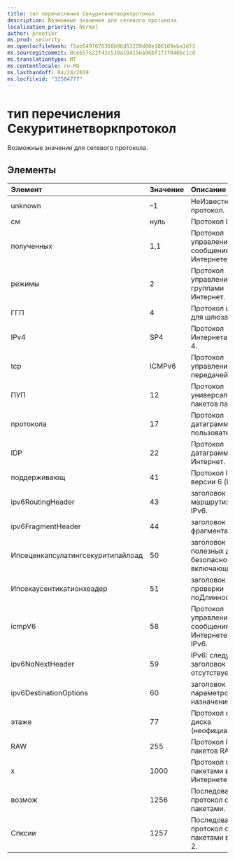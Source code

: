 ```yaml
---
title: тип перечисления Секуритинетворкпротокол
description: Возможные значения для сетевого протокола.
localization_priority: Normal
author: preetikr
ms.prod: security
ms.openlocfilehash: f5ab5497676360b96d51220d00e106169eba1df3
ms.sourcegitcommit: 0ce657622f42c510a104156a96bf1f1f040bc1cd
ms.translationtype: MT
ms.contentlocale: ru-RU
ms.lasthandoff: 04/24/2019
ms.locfileid: "32584777"
---
```

# <a name="securitynetworkprotocol-enum-type"></a>тип перечисления Секуритинетворкпротокол

Возможные значения для сетевого протокола.

## <a name="members"></a>Элементы

|Элемент|Значение|Описание|
|:---|:---|:---|
|unknown|–1|НеИзвестный протокол.|
|см|нуль|Протокол IP.|
|полученных|1,1| Протокол управления сообщениями в Интернете.|
|режимы|2| Протокол управления группами Интернет.|
|ГГП|4| Протокол шлюза для шлюза.|
|IPv4|SP4| Протокол Интернета версии 4.|
|tcp|ICMPv6| Протокол управления передачей.|
|ПУП|12| Протокол универсальных пакетов парк.|
|протокола|17| Протокол датаграммы пользователя.|
|IDP|22| Протокол датаграмм через Интернет.|
|поддерживающ|41| Протокол IP версии 6 (IPv6).|
|ipv6RoutingHeader|43| заголовок маршрутизации IPv6.|
|ipv6FragmentHeader|44| заголовок фрагмента IPv6.|
|Ипсеценкапсулатингсекуритипайлоад|50| заголовок полезных данных безопасности, включающий IPv6.|
|Ипсекаусентикатионхеадер|51| заголовок проверки поДлинности IPv6.|
|icmpV6|58| Протокол управления сообщениями в Интернете для IPv6.|
|ipv6NoNextHeader|59| IPv6: следующий заголовок отсутствует.|
|ipv6DestinationOptions|60| заголовок параметров назначения IPv6.|
|этаже|77| Протокол сетевого диска (неофициальный).|
|RAW|255| Протокол IP-пакетов RAW.|
|x|1000| Протокол обмена пакетами в Интернете.|
|возмож|1256| Последовательный протокол обмена пакетами.|
|Спксии|1257| Последовательный протокол обмена пакетами версии 2.|
